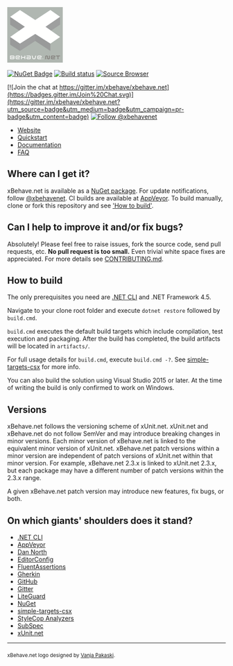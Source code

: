 <img src="assets/xbehave_256x256.png" width="128" />

[![NuGet Badge](https://buildstats.info/nuget/Xbehave)](https://www.nuget.org/packages/Xbehave/)
[![Build status](https://ci.appveyor.com/api/projects/status/2hs60yhjdoucwu7i/branch/dev?svg=true)](https://ci.appveyor.com/project/adamralph/xbehave-net/branch/dev)
[![Source Browser](https://img.shields.io/badge/Browse-Source-green.svg)](http://sourcebrowser.io/Browse/xbehave/xbehave.net)

[![Join the chat at https://gitter.im/xbehave/xbehave.net](https://badges.gitter.im/Join%20Chat.svg)](https://gitter.im/xbehave/xbehave.net?utm_source=badge&utm_medium=badge&utm_campaign=pr-badge&utm_content=badge)
[![Follow @xbehavenet](https://img.shields.io/badge/Twitter-Follow%20%40xbehavenet-blue.svg)](https://twitter.com/intent/follow?screen_name=xbehavenet)

* [Website](http://xbehave.github.io/)
* [Quickstart](https://github.com/xbehave/xbehave.net/wiki/Quickstart)
* [Documentation](https://github.com/xbehave/xbehave.net/wiki)
* [FAQ](https://github.com/xbehave/xbehave.net/wiki/FAQ)

## Where can I get it?

xBehave.net is available as a [NuGet package](https://nuget.org/packages/xBehave). For update notifications, follow [@xbehavenet](https://twitter.com/#!/xbehavenet). CI builds are available at [AppVeyor](https://ci.appveyor.com/project/adamralph/xbehave-net). To build manually, clone or fork this repository and see ['How to build'](#how-to-build).

## Can I help to improve it and/or fix bugs?

Absolutely! Please feel free to raise issues, fork the source code, send pull requests, etc. **No pull request is too small.** Even trivial white space fixes are appreciated. For more details see [CONTRIBUTING.md](/CONTRIBUTING.md).

## How to build

The only prerequisites you need are [.NET CLI](https://github.com/dotnet/cli) and .NET Framework 4.5.

Navigate to your clone root folder and execute `dotnet restore` followed by `build.cmd`.

`build.cmd` executes the default build targets which include compilation, test execution and packaging. After the build has completed, the build artifacts will be located in `artifacts/`.

For full usage details for `build.cmd`, execute `build.cmd -?`. See  [simple-targets-csx](https://github.com/adamralph/simple-targets-csx) for more info.

You can also build the solution using Visual Studio 2015 or later. At the time of writing the build is only confirmed to work on Windows.

## Versions

xBehave.net follows the versioning scheme of xUnit.net. xUnit.net and xBehave.net do not follow SemVer and may introduce breaking changes in minor versions. Each minor version of xBehave.net is linked to the equivalent minor version of xUnit.net. xBehave.net patch versions within a minor version are independent of patch versions of xUnit.net within that minor version. For example, xBehave.net 2.3.x is linked to xUnit.net 2.3.x, but each package may have a different number of patch versions within the 2.3.x range.

A given xBehave.net patch version may introduce new features, fix bugs, or both.

## On which giants' shoulders does it stand?

* [.NET CLI](https://github.com/dotnet/cli)
* [AppVeyor](https://ci.appveyor.com/project/adamralph/xbehave-net/)
* [Dan North](http://dannorth.net/introducing-bdd/)
* [EditorConfig](http://editorconfig.org/)
* [FluentAssertions](http://www.fluentassertions.com/)
* [Gherkin](https://github.com/cucumber/cucumber/wiki/Gherkin/)
* [GitHub](https://github.com/xbehave/xbehave.net/)
* [Gitter](https://gitter.im/xbehave/xbehave.net/)
* [LiteGuard](https://github.com/liteguard/liteguard/)
* [NuGet](https://www.nuget.org/packages/Xbehave/)
* [simple-targets-csx](https://github.com/adamralph/simple-targets-csx)
* [StyleCop Analyzers](https://github.com/DotNetAnalyzers/StyleCopAnalyzers/)
* [SubSpec](http://bitbucket.org/johannesrudolph/subspec/)
* [xUnit.net](https://xunit.github.io/)

---

<sub>xBehave.net logo designed by [Vanja Pakaski](https://github.com/vanpak).</sub>
